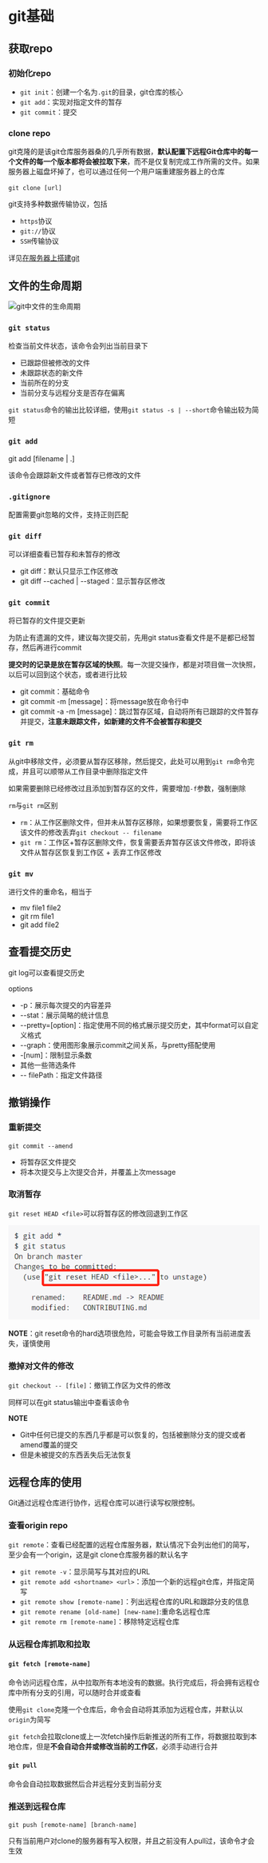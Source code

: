# git基础

## 获取repo

### 初始化repo

* `git init`：创建一个名为`.git`的目录，git仓库的核心
* `git add`：实现对指定文件的暂存
* `git commit`：提交

### clone repo

git克隆的是该git仓库服务器桑的几乎所有数据，**默认配置下远程Git仓库中的每一个文件的每一个版本都将会被拉取下来**，而不是仅复制完成工作所需的文件。如果服务器上磁盘坏掉了，也可以通过任何一个用户端重建服务器上的仓库

`git clone [url]`

git支持多种数据传输协议，包括
* `https`协议
* `git://`协议
* `SSH`传输协议

详见[在服务器上搭建git](https://www.progit.cn/#_git_on_the_server)

## 文件的生命周期

![git中文件的生命周期](https://www.progit.cn/images/lifecycle.png)

### `git status`

检查当前文件状态，该命令会列出当前目录下
* 已跟踪但被修改的文件
* 未跟踪状态的新文件
* 当前所在的分支
* 当前分支与远程分支是否存在偏离

`git status`命令的输出比较详细，使用`git status -s | --short`命令输出较为简短

### `git add`

git add [filename | .]

该命令会跟踪新文件或者暂存已修改的文件

### `.gitignore`

配置需要git忽略的文件，支持正则匹配

### `git diff`

可以详细查看已暂存和未暂存的修改

* git diff：默认只显示工作区修改
* git diff --cached | --staged：显示暂存区修改

### `git commit`

将已暂存的文件提交更新

为防止有遗漏的文件，建议每次提交前，先用git status查看文件是不是都已经暂存，然后再进行commit

**提交时的记录是放在暂存区域的快照**。每一次提交操作，都是对项目做一次快照，以后可以回到这个状态，或者进行比较

* git commit：基础命令
* git commit -m [message]：将message放在命令行中
* git commit -a -m [message]：跳过暂存区域，自动将所有已跟踪的文件暂存并提交，**注意未跟踪文件，如新建的文件不会被暂存和提交**

### `git rm`

从git中移除文件，必须要从暂存区移除，然后提交，此处可以用到`git rm`命令完成，并且可以顺带从工作目录中删除指定文件

如果需要删除已经修改过且添加到暂存区的文件，需要增加`-f`参数，强制删除

`rm`与`git rm`区别
* `rm`：从工作区删除文件，但并未从暂存区移除，如果想要恢复，需要将工作区该文件的修改丢弃`git checkout -- filename`
* `git rm`：工作区+暂存区删除文件，恢复需要丢弃暂存区该文件修改，即将该文件从暂存区恢复到工作区 + 丢弃工作区修改

### `git mv`

进行文件的重命名，相当于
* mv file1 file2
* git rm file1
* git add file2

## 查看提交历史

git log可以查看提交历史

options
* -p：展示每次提交的内容差异
* --stat：展示简略的统计信息
* --pretty=[option]：指定使用不同的格式展示提交历史，其中format可以自定义格式
* --graph：使用图形象展示commit之间关系，与pretty搭配使用
* -[num]：限制显示条数
* 其他一些筛选条件
* -- filePath：指定文件路径

## 撤销操作

### 重新提交

`git commit --amend`
* 将暂存区文件提交
* 将本次提交与上次提交合并，并覆盖上次message

### 取消暂存

`git reset HEAD <file>`可以将暂存区的修改回退到工作区

![git status 提示](./imgs/git_reset.png)

**NOTE**：git reset命令的hard选项很危险，可能会导致工作目录所有当前进度丢失，谨慎使用

### 撤掉对文件的修改

`git checkout -- [file]`：撤销工作区为文件的修改

同样可以在git status输出中查看该命令

**NOTE**
* Git中任何已提交的东西几乎都是可以恢复的，包括被删除分支的提交或者amend覆盖的提交
* 但是未被提交的东西丢失后无法恢复

## 远程仓库的使用

Git通过远程仓库进行协作，远程仓库可以进行读写权限控制。

### 查看origin repo

`git remote`：查看已经配置的远程仓库服务器，默认情况下会列出他们的简写，至少会有一个origin，这是git clone仓库服务器的默认名字

* `git remote -v`：显示简写与其对应的URL
* `git remote add <shortname> <url>`：添加一个新的远程git仓库，并指定简写
* `git remote show [remote-name]`：列出远程仓库的URL和跟踪分支的信息
* `git remote rename [old-name] [new-name]`:重命名远程仓库
* `git remote rm [remote-name]`：移除特定远程仓库

### 从远程仓库抓取和拉取

#### `git fetch [remote-name]`

命令访问远程仓库，从中拉取所有本地没有的数据。执行完成后，将会拥有远程仓库中所有分支的引用，可以随时合并或查看

使用`git clone`克隆一个仓库后，命令会自动将其添加为远程仓库，并默认以`origin`为简写

`git fetch`会拉取clone或上一次fetch操作后新推送的所有工作，将数据拉取到本地仓库，但是**不会自动合并或修改当前的工作区**，必须手动进行合并

#### `git pull`

命令会自动拉取数据然后合并远程分支到当前分支

### 推送到远程仓库

`git push [remote-name] [branch-name]`

只有当前用户对clone的服务器有写入权限，并且之前没有人pull过，该命令才会生效

